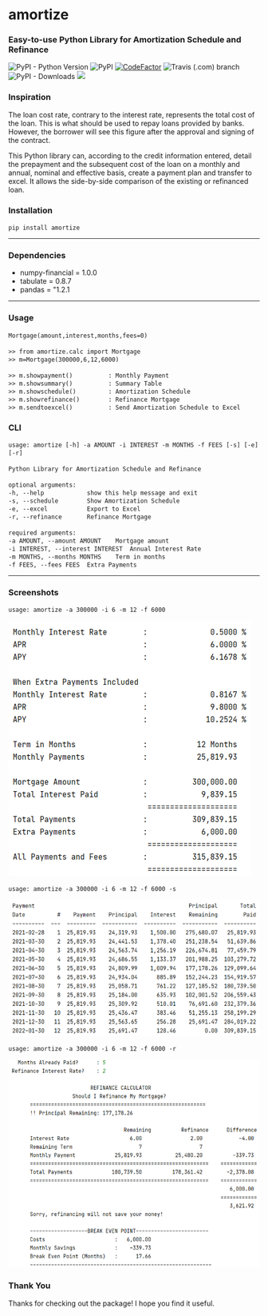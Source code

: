 # __amortize__
### **Easy-to-use Python Library for Amortization Schedule and Refinance**

<img alt="PyPI - Python Version" src="https://img.shields.io/pypi/pyversions/amortize?style=flat-square">
<img alt="PyPI" src="https://img.shields.io/pypi/v/amortize">
<a href="https://www.codefactor.io/repository/github/ahmetserguns/amortize/overview/main">
<img src="https://www.codefactor.io/repository/github/ahmetserguns/amortize/badge/main" alt="CodeFactor" /></a>
<img alt="Travis (.com) branch" src="https://img.shields.io/travis/com/ahmetserguns/amortize/main?logo=Travis">
<img alt="PyPI - Downloads" src="https://img.shields.io/pypi/dm/amortize">
<img src="https://img.shields.io/static/v1?label=status&message=stable&color=<Green>">


### __Inspiration__

The loan cost rate, contrary to the interest rate, represents the total cost of the loan.
This is what should be used to repay loans provided by banks. However, the borrower will see this figure after
the approval and signing of the contract.

This Python library can, according to the credit information entered, detail the prepayment and the subsequent cost 
of the loan on a monthly and annual, nominal and effective basis, create a payment plan and transfer to excel.
It allows the side-by-side comparison of the existing or refinanced loan.


### __Installation__
    pip install amortize
---
### __Dependencies__

* numpy-financial = 1.0.0
* tabulate = 0.8.7
* pandas = "1.2.1
---

### __Usage__
    
    Mortgage(amount,interest,months,fees=0)

    >> from amortize.calc import Mortgage    
    >> m=Mortgage(300000,6,12,6000)
  
    >> m.showpayment()          : Monthly Payment
    >> m.showsummary()          : Summary Table
    >> m.showschedule()         : Amortization Schedule
    >> m.showrefinance()        : Refinance Mortgage
    >> m.sendtoexcel()          : Send Amortization Schedule to Excel

### __CLI__

    usage: amortize [-h] -a AMOUNT -i INTEREST -m MONTHS -f FEES [-s] [-e] [-r]

    Python Library for Amortization Schedule and Refinance

    optional arguments:
    -h, --help            show this help message and exit
    -s, --schedule        Show Amortization Schedule
    -e, --excel           Export to Excel
    -r, --refinance       Refinance Mortgage

    required arguments:
    -a AMOUNT, --amount AMOUNT    Mortgage amount
    -i INTEREST, --interest INTEREST  Annual Interest Rate
    -m MONTHS, --months MONTHS    Term in months
    -f FEES, --fees FEES  Extra Payments




---
### __Screenshots__

    usage: amortize -a 300000 -i 6 -m 12 -f 6000

![](https://github.com/ahmetserguns/amortize/raw/main/images/summary.png)
    
    usage: amortize -a 300000 -i 6 -m 12 -f 6000 -s
![](https://github.com/ahmetserguns/amortize/raw/main/images/schedule.png)
    
    usage: amortize -a 300000 -i 6 -m 12 -f 6000 -r
![](https://github.com/ahmetserguns/amortize/raw/main/images/refinance.png)


### __Thank You__
Thanks for checking out the package! I hope you find it useful.
